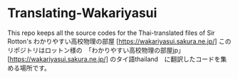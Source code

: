 # Translating-Wakariyasui
This repo keeps all the source codes for the Thai-translated files of Sir Rotton's わかりやすい高校物理の部屋 [https://wakariyasui.sakura.ne.jp/] このリポジトリはロットン様の　「わかりやすい高校物理の部屋jp」 [https://wakariyasui.sakura.ne.jp/] のタイ語thailand　に翻訳したコードを集める場所です。
